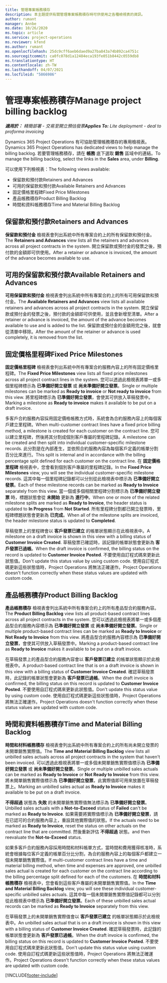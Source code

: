 ```yaml
---
title: 管理專案帳務積存
description: 本主題提供有關管理專案帳務積存時可供使用之各種檢視表的資訊。
author: rumant
manager: Annbe
ms.date: 10/26/2020
ms.topic: article
ms.service: project-operations
ms.reviewer: kfend
ms.author: rumant
ms.openlocfilehash: 25dc9cff6aeb6daed9a27ba843a74b892ca4751c
ms.sourcegitcommit: ca0fc078d1a12484eca193fe051b8442c0559db8
ms.translationtype: HT
ms.contentlocale: zh-TW
ms.lasthandoff: 04/07/2021
ms.locfileid: "5866986"
---
```

# <a name="manage-project-billing-backlog"></a><span data-ttu-id="55c2b-103">管理專案帳務積存</span><span class="sxs-lookup"><span data-stu-id="55c2b-103">Manage project billing backlog</span></span> 

<span data-ttu-id="55c2b-104">_**適用於：** 精簡部署 - 交易至開立預估發票_</span><span class="sxs-lookup"><span data-stu-id="55c2b-104">_**Applies To:** Lite deployment - deal to proforma invoicing_</span></span>

<span data-ttu-id="55c2b-105">Dynamics 365 Project Operations 有可協助管理帳務積存的專用檢視表。</span><span class="sxs-lookup"><span data-stu-id="55c2b-105">Dynamics 365 Project Operations has dedicated views to help manage the billing backlog.</span></span> <span data-ttu-id="55c2b-106">若要管理帳務積存，請在 **帳務** 底下選取 **銷售** 區域中的連結。</span><span class="sxs-lookup"><span data-stu-id="55c2b-106">To manage the billing backlog, select the links in the **Sales** area, under **Billing**.</span></span> 

<span data-ttu-id="55c2b-107">可以使用下列檢視表：</span><span class="sxs-lookup"><span data-stu-id="55c2b-107">The following views available:</span></span>

- <span data-ttu-id="55c2b-108">保留款和預付款</span><span class="sxs-lookup"><span data-stu-id="55c2b-108">Retainers and Advances</span></span>
- <span data-ttu-id="55c2b-109">可用的保留款和預付款</span><span class="sxs-lookup"><span data-stu-id="55c2b-109">Available Retainers and Advances</span></span>
- <span data-ttu-id="55c2b-110">固定價格里程碑</span><span class="sxs-lookup"><span data-stu-id="55c2b-110">Fixed Price Milestones</span></span>
- <span data-ttu-id="55c2b-111">產品帳務積存</span><span class="sxs-lookup"><span data-stu-id="55c2b-111">Product Billing Backlog</span></span>
- <span data-ttu-id="55c2b-112">時間和資料帳務積存</span><span class="sxs-lookup"><span data-stu-id="55c2b-112">Time and Material Billing Backlog</span></span>

## <a name="retainers-and-advances"></a><span data-ttu-id="55c2b-113">保留款和預付款</span><span class="sxs-lookup"><span data-stu-id="55c2b-113">Retainers and Advances</span></span>

<span data-ttu-id="55c2b-114">**保留款和預付金** 檢視表會列出系統中所有專案合約上的所有保留款和預付金。</span><span class="sxs-lookup"><span data-stu-id="55c2b-114">The **Retainers and Advances** view lists all the retainers and advances across all project contracts in the system.</span></span> <span data-ttu-id="55c2b-115">開立保留款或預付金的發票之後，預付款的金額即可供使用。</span><span class="sxs-lookup"><span data-stu-id="55c2b-115">After a retainer or advance is invoiced, the amount of the advance becomes available to use.</span></span>

## <a name="available-retainers-and-advances"></a><span data-ttu-id="55c2b-116">可用的保留款和預付款</span><span class="sxs-lookup"><span data-stu-id="55c2b-116">Available Retainers and Advances</span></span>

<span data-ttu-id="55c2b-117">**可用保留款和預付金** 檢視表會列出系統中所有專案合約上的所有可用保留款和預付金。</span><span class="sxs-lookup"><span data-stu-id="55c2b-117">The **Available Retainers and Advances** view lists all available retainers and advances across all project contracts in the system.</span></span> <span data-ttu-id="55c2b-118">開立保留款或預付金的發票之後，預付款的金額即可供使用，並且會新增至清單。</span><span class="sxs-lookup"><span data-stu-id="55c2b-118">After a retainer or advance is invoiced, the amount of the advance becomes available to use and is added to the list.</span></span> <span data-ttu-id="55c2b-119">保留款或預付金的金額用完之後，就會從清單中移除。</span><span class="sxs-lookup"><span data-stu-id="55c2b-119">After the amount of the retainer or advance is used completely, it is removed from the list.</span></span>

## <a name="fixed-price-milestones"></a><span data-ttu-id="55c2b-120">固定價格里程碑</span><span class="sxs-lookup"><span data-stu-id="55c2b-120">Fixed Price Milestones</span></span>

<span data-ttu-id="55c2b-121">**固定價格里程碑** 檢視表會列出系統中所有專案合約服務內容上的所有固定價格里程碑。</span><span class="sxs-lookup"><span data-stu-id="55c2b-121">The **Fixed Price Milestones** view lists all fixed price milestones across all project contract lines in the system.</span></span> <span data-ttu-id="55c2b-122">您可以透過此檢視表將單一或多個里程碑標示為 **已準備好開立發票** 或 **尚未準備好開立發票**。</span><span class="sxs-lookup"><span data-stu-id="55c2b-122">Single or multiple milestones can be marked as **Ready to invoice** or **Not ready to invoice** from this view.</span></span> <span data-ttu-id="55c2b-123">將里程碑標示為 **已準備好開立發票**，會使其可供放入草稿發票中。</span><span class="sxs-lookup"><span data-stu-id="55c2b-123">Marking a milestone as **Ready to invoice** makes it available to be put on a draft invoice.</span></span>

<span data-ttu-id="55c2b-124">多客戶合約服務內容採用固定價格帳務方式時，系統會為合約服務內容上的每個客戶建立里程碑。</span><span class="sxs-lookup"><span data-stu-id="55c2b-124">When multi-customer contract lines have a fixed price billing method, a milestone is created for each customer on the contract line.</span></span> <span data-ttu-id="55c2b-125">您可以建立里程碑，然後將其分割成個別客戶專屬的里程碑記錄。</span><span class="sxs-lookup"><span data-stu-id="55c2b-125">A milestone can be created and then split into individual customer-specific milestone records.</span></span> <span data-ttu-id="55c2b-126">此分割是在內部產生，並依照合約服務內容為每個客戶定義的帳單分割百分比來進行。</span><span class="sxs-lookup"><span data-stu-id="55c2b-126">This split is internal and in accordance with the billing percentage split defined for each customer on the contract line.</span></span> <span data-ttu-id="55c2b-127">在 **固定價格里程碑** 檢視表中，您會看到個別客戶專屬的里程碑記錄。</span><span class="sxs-lookup"><span data-stu-id="55c2b-127">In the **Fixed Price Milestones** view, you will see the individual customer-specific milestone records.</span></span> <span data-ttu-id="55c2b-128">這其中每一個里程碑記錄都可以分別從此檢視表中標示為 **已準備好開立發票**。</span><span class="sxs-lookup"><span data-stu-id="55c2b-128">Each of these milestone records can be marked as **Ready to Invoice** separately from this view.</span></span> <span data-ttu-id="55c2b-129">當一個或多個相關里程碑分割標示為 **已準備好開立發票** 時，標題狀態會從 **未開始** 更新為 **進行中**。</span><span class="sxs-lookup"><span data-stu-id="55c2b-129">When one or more of the related milestone splits are marked as **Ready to Invoice**, the header status is updated to **In Progress** from **Not Started**.</span></span> <span data-ttu-id="55c2b-130">所有里程碑分割都已開立發票時，里程碑標題狀態會更新為 **已完成**。</span><span class="sxs-lookup"><span data-stu-id="55c2b-130">When all of the milestone splits are invoiced, the header milestone status is updated to **Completed**.</span></span>

<span data-ttu-id="55c2b-131">草稿發票上的里程碑會以 **客戶發票已建立** 的帳單狀態顯示在此檢視表中。</span><span class="sxs-lookup"><span data-stu-id="55c2b-131">A milestone on a draft invoice is shown in this view with a billing status of **Customer Invoice Created**.</span></span> <span data-ttu-id="55c2b-132">草稿發票已確認時，該記錄的帳單狀態會更新為 **客戶發票已過帳**。</span><span class="sxs-lookup"><span data-stu-id="55c2b-132">When the draft invoice is confirmed, the billing status on the record is updated to **Customer Invoice Posted**.</span></span> <span data-ttu-id="55c2b-133">不要使用自訂程式碼來更新此狀態值。</span><span class="sxs-lookup"><span data-stu-id="55c2b-133">Don't update this status value by using custom code.</span></span> <span data-ttu-id="55c2b-134">使用自訂程式碼更新這些狀態值時，Project Operations 將無法正確運作。</span><span class="sxs-lookup"><span data-stu-id="55c2b-134">Project Operations doesn't function correctly when these status values are updated with custom code.</span></span>

## <a name="product-billing-backlog"></a><span data-ttu-id="55c2b-135">產品帳務積存</span><span class="sxs-lookup"><span data-stu-id="55c2b-135">Product Billing Backlog</span></span>

<span data-ttu-id="55c2b-136">**產品帳務積存** 檢視表會列出系統中所有專案合約上的所有產品型合約服務內容。</span><span class="sxs-lookup"><span data-stu-id="55c2b-136">The **Product Billing Backlog** view lists all product-based contract lines across all project contracts in the system.</span></span> <span data-ttu-id="55c2b-137">您可以透過此檢視表將單一或多個產品型合約服務內容標示為 **已準備好開立發票** 或 **尚未準備好開立發票**。</span><span class="sxs-lookup"><span data-stu-id="55c2b-137">Single or multiple product-based contract lines can be marked as **Ready to Invoice** or **Not Ready to Invoice** from this view.</span></span> <span data-ttu-id="55c2b-138">將產品型合約服務內容標示為 **已準備好開立發票**，會使其可供放入草稿發票中。</span><span class="sxs-lookup"><span data-stu-id="55c2b-138">Marking a product-based contract line as **Ready to Invoice** makes it available to be put on a draft invoice.</span></span>

<span data-ttu-id="55c2b-139">在草稿發票上的產品型合約服務內容會以 **客戶發票已建立** 的帳單狀態顯示於此檢視表中。</span><span class="sxs-lookup"><span data-stu-id="55c2b-139">A product-based contract line that is on a draft invoice is shown in this view with a billing status of **Customer Invoice Created**.</span></span> <span data-ttu-id="55c2b-140">確認草稿發票時，此記錄的帳單狀態會更新為 **客戶發票已過帳**。</span><span class="sxs-lookup"><span data-stu-id="55c2b-140">When the draft invoice is confirmed, the billing status on this record is updated to **Customer Invoice Posted**.</span></span> <span data-ttu-id="55c2b-141">不要使用自訂程式碼來更新此狀態值。</span><span class="sxs-lookup"><span data-stu-id="55c2b-141">Don't update this status value by using custom code.</span></span> <span data-ttu-id="55c2b-142">使用自訂程式碼更新這些狀態值時，Project Operations 將無法正確運作。</span><span class="sxs-lookup"><span data-stu-id="55c2b-142">Project Operations doesn't function correctly when these status values are updated with custom code.</span></span>

## <a name="time-and-material-billing-backlog"></a><span data-ttu-id="55c2b-143">時間和資料帳務積存</span><span class="sxs-lookup"><span data-stu-id="55c2b-143">Time and Material Billing Backlog</span></span>

<span data-ttu-id="55c2b-144">**時間和材料帳務積存** 檢視表會列出系統中所有專案合約上的所有尚未開立發票的未開單銷售實際值。</span><span class="sxs-lookup"><span data-stu-id="55c2b-144">The **Time and Material Billing Backlog** view lists all unbilled sales actuals across all project contracts in the system that haven't been invoiced.</span></span> <span data-ttu-id="55c2b-145">可以透過此檢視表將單一或多個未開單銷售實際值標示為 **已準備好開立發票** 或 **尚未準備好開立發票**。</span><span class="sxs-lookup"><span data-stu-id="55c2b-145">Single or multiple unbilled sales actuals can be marked as **Ready to Invoice** or **Not Ready to Invoice** from this view.</span></span> <span data-ttu-id="55c2b-146">將未開單銷售實際值標示為 **已準備好開立發票**，此實際值即可用來放置在草稿發票上。</span><span class="sxs-lookup"><span data-stu-id="55c2b-146">Marking an unbilled sales actual as **Ready to Invoice** makes it available to be put on a draft invoice.</span></span>

<span data-ttu-id="55c2b-147">**不得超過** 狀態為 **失敗** 的未開單銷售實際值無法標示為 **已準備好開立發票**。</span><span class="sxs-lookup"><span data-stu-id="55c2b-147">Unbilled sales actuals with a **Not-to-Exceed** status of **Failed** can't be marked as **Ready to Invoice**.</span></span> <span data-ttu-id="55c2b-148">如果需要將實際值標示為 **已準備好開立發票**，請在已認可的合約服務內容上，重設其他實際值的狀態。</span><span class="sxs-lookup"><span data-stu-id="55c2b-148">If the actuals need to be marked as **Ready to Invoice**, reset the status on other actuals on the contract line that are committed.</span></span> <span data-ttu-id="55c2b-149">然後重新評估 **不得超過** 狀態。</span><span class="sxs-lookup"><span data-stu-id="55c2b-149">and then reevaluate the **Not-to-Exceed** status.</span></span>

<span data-ttu-id="55c2b-150">如果多客戶合約服務內容採用時間和材料帳單方式，當時間和費用獲得核准時，系統會根據每位客戶定義的帳單百分比分割，為合約服務內容上的每個客戶都建立一個未開單銷售實際值。</span><span class="sxs-lookup"><span data-stu-id="55c2b-150">If multi-customer contract lines have a time and material billing method, when time and expenses are approved, one unbilled sales actual is created for each customer on the contract line according to the billing percentage split defined for each of the customers.</span></span> <span data-ttu-id="55c2b-151">在 **時間和材料帳務積存** 檢視表中，您會看到這些客戶專屬的未開單銷售實際值。</span><span class="sxs-lookup"><span data-stu-id="55c2b-151">In the **Time and Material Billing Backlog** view, you will see these individual customer-specific unbilled sales actuals.</span></span> <span data-ttu-id="55c2b-152">這其中每一個未開單銷售實際值記錄都可以分別從此檢視表中標示為 **已準備好開立發票**。</span><span class="sxs-lookup"><span data-stu-id="55c2b-152">Each of these unbilled sales actual records can be marked as **Ready to Invoice** separately from this view.</span></span>

<span data-ttu-id="55c2b-153">在草稿發票上的未開單銷售實際值會以 **客戶發票已建立** 的帳單狀態顯示於此檢視表中。</span><span class="sxs-lookup"><span data-stu-id="55c2b-153">An unbilled sales actual that is on a draft invoice is shown in this view with a billing status of **Customer Invoice Created**.</span></span> <span data-ttu-id="55c2b-154">確認草稿發票時，此記錄的帳單狀態會更新為 **客戶發票已過帳**。</span><span class="sxs-lookup"><span data-stu-id="55c2b-154">When the draft invoice is confirmed, the billing status on this record is updated to **Customer Invoice Posted**.</span></span> <span data-ttu-id="55c2b-155">不要使用自訂程式碼來更新此狀態值。</span><span class="sxs-lookup"><span data-stu-id="55c2b-155">Don't update this status value using custom code.</span></span> <span data-ttu-id="55c2b-156">使用自訂程式碼更新這些狀態值時，Project Operations 將無法正確運作。</span><span class="sxs-lookup"><span data-stu-id="55c2b-156">Project Operations doesn't function correctly when these status values are updated with custom code.</span></span>


[!INCLUDE[footer-include](../../includes/footer-banner.md)]
